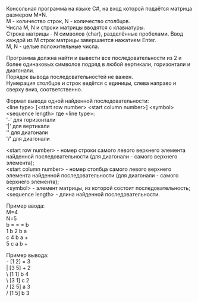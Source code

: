 Консольная программа на языке C#, на вход которой подаётся матрица размером M*N.  
M - количество строк, N - количество столбцов.  
Числа M, N и строки матрицы вводятся с клавиатуры.  
Строка матрицы - N символов (char), разделённые пробелами. Ввод каждой из M строк матрицы завершается нажатием Enter.  
M, N - целые положительные числа.

Программа должна найти и вывести все последовательности из 2 и более одинаковых символов подряд в любой вертикали, горизонтали и диагонали.  
Порядок вывода последовательностей не важен.  
Нумерация столбцов и строк ведётся с единицы, слева направо и сверху вниз, соответственно.

Формат вывода одной найденной последовательности:  
&lt;line type> [&lt;start row number> &lt;start column number>] &lt;symbol> &lt;sequence length>
где &lt;line type>:  
'-' для горизонтали  
'|' для вертикали  
'\' для диагонали  
'/' для диагонали  

&lt;start row number> - номер строки самого левого верхнего элемента найденной последовательности (для диагонали - самого верхнего элемента);  
&lt;start column number> - номер столбца самого левого верхнего элемента найденной последовательности (для диагонали - самого верхнего элемента);  
&lt;symbol> - элемент матрицы, из которой состоит последовательность;  
&lt;sequence length> - длина найденной последовательности.

Пример ввода:  
M=4  
N=5  
b = = = b  
1 b 2 b a  
c 4 b a +  
5 c a b +  

Пример вывода:  
\- [1 2] = 3  
| [3 5] + 2  
\ [1 1] b 4  
\ [3 1] c 2  
/ [2 5] a 3  
/ [1 5] b 3
